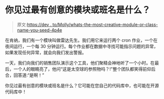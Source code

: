 # 你见过最有创意的模块或班名是什么？

> 原文:[https://dev . to/Molly/whats-the-most-creative-module-or-class-name-you-seed-4p4e](https://dev.to/molly/whats-the-most-creative-module-or-class-name-you-have-seen-4p4e)

在肯纳，我们有一个模块叫做雷达先生。我们用它来运行两个 cron 作业，一个在夜间运行，一个每 30 分钟运行。每个作业都在数据中寻找可能指示问题的异常，如果发现任何异常，就会向我们发出警报。

一天，我们向我们的销售团队演示这个工具，他们聚精会神地听了一个小时。在最后，一个人的眼睛亮了，他问“这是太空球的参照物吗？!"整个团队都笑得前仰后合，回答道:“是啊！”

你见过最有创意的模块或班名是什么？它可能在您自己的代码库中，也可能在开源代码库中！